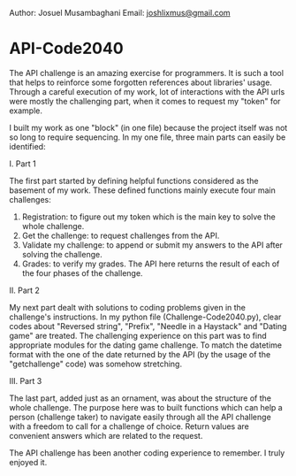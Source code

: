 Author: Josuel Musambaghani
Email: joshlixmus@gmail.com

API-Code2040
============

The API challenge is an amazing exercise for programmers. It is such a tool that helps to reinforce some forgotten references about libraries' usage. Through a careful execution of my work, lot of interactions with the API urls were mostly the challenging part, when it comes to request my "token" for example. 

I built my work as one "block" (in one file) because the project itself was not so long to require sequencing. In my one file, three main parts can easily be identified:

I. Part 1

The first part started by defining helpful functions considered as the basement of my work. These defined functions mainly execute four main challenges:
1. Registration: to figure out my token which is the main key to solve the whole challenge.
2. Get the challenge: to request challenges from the API.  
3. Validate my challenge: to append or submit my answers to the API after solving the challenge.
4. Grades: to verify my grades. The API here returns the result of each of the four phases of the challenge.

II. Part 2

My next part dealt with solutions to coding problems given in the challenge's instructions. In my python file (Challenge-Code2040.py), clear codes about "Reversed string", "Prefix", "Needle in a Haystack" and "Dating game" are treated. The challenging experience on this part was to find appropriate modules for the dating game challenge. To match the datetime format with the one of the date returned by the API (by the usage of the "getchallenge" code) was somehow stretching.

III. Part 3

The last part, added just as an ornament, was about the structure of the whole challenge. The purpose here was to built functions which can help a person (challenge taker) to navigate easily through all the API challenge with a freedom to call for a challenge of choice. Return values are convenient answers which are related to the request.

The API challenge has been another coding experience to remember. I truly enjoyed it.
